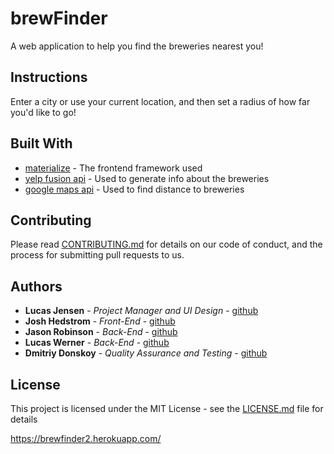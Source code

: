 # brewFinder

A web application to help you find the breweries nearest you!

## Instructions

Enter a city or use your current location, and then set a radius of how far you'd like to go!

## Built With

* [materialize](http://materializecss.com) - The frontend framework used
* [yelp fusion api](https://www.yelp.com/developers/documentation/v3) - Used to generate info about the breweries
* [google maps api](https://developers.google.com/maps/) - Used to find distance to breweries

## Contributing

Please read [CONTRIBUTING.md](https://gist.github.com/PurpleBooth/b24679402957c63ec426) for details on our code of conduct, and the process for submitting pull requests to us. 

## Authors

* **Lucas Jensen** - *Project Manager and UI Design* - [github](https://github.com/Lucasjensen56)
* **Josh Hedstrom** - *Front-End* - [github](https://github.com/joshhedstrom)
* **Jason Robinson** - *Back-End* - [github](https://github.com/JasonRobnson)
* **Lucas Werner** - *Back-End* - [github](https://github.com/lwerner27)
* **Dmitriy Donskoy** - *Quality Assurance and Testing* - [github](https://github.com/sandimas01)

## License

This project is licensed under the MIT License - see the [LICENSE.md](LICENSE.md) file for details


https://brewfinder2.herokuapp.com/
